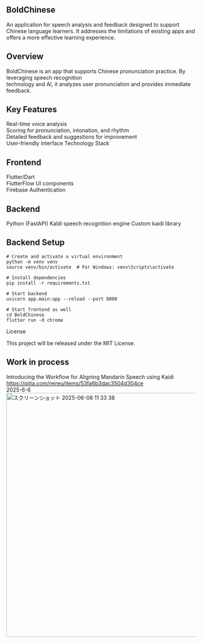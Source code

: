 ## BoldChinese

An application for speech analysis and feedback designed to support Chinese language learners. It addresses the limitations of existing apps and offers a more effective learning experience.

## Overview

BoldChinese is an app that supports Chinese pronunciation practice. By leveraging speech recognition <br>technology and AI, it analyzes user pronunciation and provides immediate feedback.

## Key Features

Real-time voice analysis<br>
Scoring for pronunciation, intonation, and rhythm<br>
Detailed feedback and suggestions for improvement<br>
User-friendly interface
Technology Stack

## Frontend

Flutter/Dart<br>
FlutterFlow UI components<br>
Firebase Authentication

## Backend

Python (FastAPI)
Kaldi speech recognition engine
Custom kaidi library

## Backend Setup
```
# Create and activate a virtual environment
python -m venv venv
source venv/bin/activate  # For Windows: venv\Scripts\activate

# Install dependencies
pip install -r requirements.txt

# Start backend
uvicorn app.main:app --reload --port 8000

# Start frontend as well
cd BoldChinese
flutter run -d chrome
```
License

This project will be released under the MIT License.

## Work in process
Introducing the Workflow for Aligning Mandarin Speech using Kaidi<br>
https://qiita.com/reireu/items/53fa6b3dac3504d304ce<br>
2025-6-6<br>
<img width="644" alt="スクリーンショット 2025-06-06 11 33 38" src="https://github.com/user-attachments/assets/f5b763ac-8d19-4e14-ae56-7af7ee8b4cb8" />